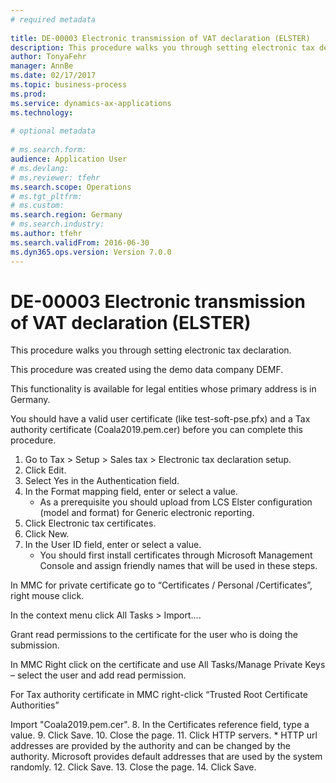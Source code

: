```yaml
--- 
# required metadata 
 
title: DE-00003 Electronic transmission of VAT declaration (ELSTER)
description: This procedure walks you through setting electronic tax declaration.This procedure was created using the demo data company DEMF. This functionality is available for legal entities whose primary address is in Germany.You should have a valid user certificate (like test-soft-pse.pfx) and a Tax authority certificate (Coala2019.pem.cer) before you can complete this procedure. 
author: TonyaFehr 
manager: AnnBe 
ms.date: 02/17/2017
ms.topic: business-process 
ms.prod:  
ms.service: dynamics-ax-applications 
ms.technology:  
 
# optional metadata 
 
# ms.search.form:   
audience: Application User 
# ms.devlang:  
# ms.reviewer: tfehr 
ms.search.scope: Operations 
# ms.tgt_pltfrm:  
# ms.custom:  
ms.search.region: Germany
# ms.search.industry: 
ms.author: tfehr 
ms.search.validFrom: 2016-06-30 
ms.dyn365.ops.version: Version 7.0.0 
---
```


# DE-00003 Electronic transmission of VAT declaration (ELSTER)

This procedure walks you through setting electronic tax declaration.
This procedure was created using the demo data company DEMF. 
This functionality is available for legal entities whose primary address is in Germany.
You should have a valid user certificate (like test-soft-pse.pfx) and a Tax authority certificate (Coala2019.pem.cer) before you can complete this procedure.


1. Go to Tax > Setup > Sales tax > Electronic tax declaration setup.
2. Click Edit.
3. Select Yes in the Authentication field.
4. In the Format mapping field, enter or select a value.
    * As a prerequisite you should upload from LCS Elster configuration (model and format) for Generic electronic reporting.
5. Click Electronic tax certificates.
6. Click New.
7. In the User ID field, enter or select a value.
    * You should first install certificates through Microsoft Management Console and assign friendly names that will be used in these steps.
In MMC for private certificate go to “Certificates / Personal /Certificates”, right mouse click.
In the context menu click All Tasks > Import....
Grant read permissions to the certificate for the user who is doing the submission.
In MMC Right click on the certificate and use All Tasks/Manage Private Keys – select the user and add read permission.
For Tax authority certificate in MMC right-click “Trusted Root Certificate Authorities”
Import "Coala2019.pem.cer".
8. In the Certificates reference field, type a value.
9. Click Save.
10. Close the page.
11. Click HTTP servers.
    * HTTP url addresses are provided by the authority and can be changed by the authority. Microsoft provides default addresses that are used by the system randomly.
12. Click Save.
13. Close the page.
14. Click Save.

